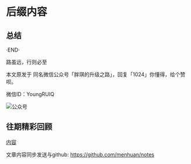 # 后缀内容

## 总结

·END·

路虽远，行则必至

本文原发于 同名微信公众号「胖琪的升级之路」，回复「1024」你懂得，给个赞呗。

微信ID：YoungRUIQ

![公众号](http://jikelearn.cn/2019-03-13-23-32-33.png)

## 往期精彩回顾

[内容](连接)

文章内容同步发送与github: <https://github.com/menhuan/notes>
